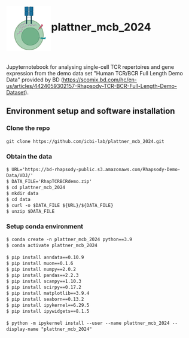 <img src="Tcell.png" align="left" width="120" heigth="120"/>

# plattner_mcb_2024

&nbsp;
&nbsp;
&nbsp;
&nbsp;

&nbsp;
&nbsp;
&nbsp;
&nbsp;

Jupyternotebook for analysing single-cell TCR repertoires and gene expression from the demo data set "Human TCR/BCR Full Length Demo Data" provided by BD (https://scomix.bd.com/hc/en-us/articles/4424059302157-Rhapsody-TCR-BCR-Full-Length-Demo-Dataset).


## Environment setup and software installation

### Clone the repo

```
git clone https://github.com/icbi-lab/plattner_mcb_2024.git
```

### Obtain the data

```
$ URL='https://bd-rhapsody-public.s3.amazonaws.com/Rhapsody-Demo-Data/VDJ/'
$ DATA_FILE='RhapTCRBCRdemo.zip'
$ cd plattner_mcb_2024
$ mkdir data
$ cd data
$ curl -o $DATA_FILE ${URL}/${DATA_FILE}
$ unzip $DATA_FILE
```

### Setup conda environment

```
$ conda create -n plattner_mcb_2024 python==3.9
$ conda activate plattner_mcb_2024

$ pip install anndata==0.10.9
$ pip install muon==0.1.6
$ pip install numpy==2.0.2
$ pip install pandas==2.2.3
$ pip install scanpy==1.10.3
$ pip install scirpy==0.17.2
$ pip install matplotlib==3.9.4
$ pip install seaborn==0.13.2
$ pip install ipykernel==6.29.5
$ pip install ipywidgets==8.1.5

$ python -m ipykernel install --user --name plattner_mcb_2024 --display-name "plattner_mcb_2024"
```
